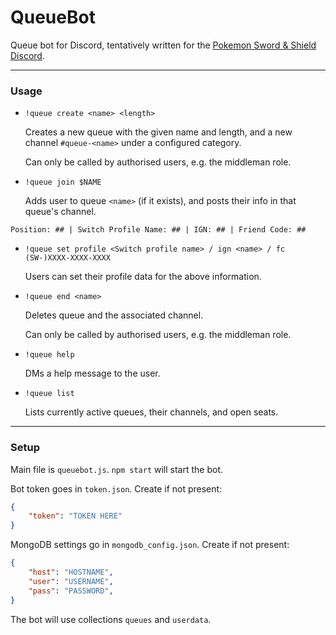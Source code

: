 # QueueBot
Queue bot for Discord, tentatively written for the [Pokemon Sword & Shield Discord](http://discord.gg/pokemonswordshield "Pokemon Sword & Shield Discord").

------------

### Usage
- `!queue create <name> <length>`

	Creates a new queue with the given name and length, and a new channel `#queue-<name>` under a configured category.

	Can only be called by authorised users, e.g. the middleman role.

- `!queue join $NAME`

	Adds user to queue `<name>` (if it exists), and posts their info in that queue's channel.

`Position: ## | Switch Profile Name: ## | IGN: ## | Friend Code: ## `

- `!queue set profile <Switch profile name> / ign <name> / fc (SW-)XXXX-XXXX-XXXX`

	Users can set their profile data for the above information.

- `!queue end <name>`

	Deletes queue and the associated channel.

	Can only be called by authorised users, e.g. the middleman role.
	
- `!queue help`

	DMs a help message to the user.
	
- `!queue list`

	Lists currently active queues, their channels, and open seats.

------------

### Setup
Main file is `queuebot.js`. `npm start` will start the bot.

Bot token goes in `token.json`. Create if not present:
```json
{
	"token": "TOKEN HERE"
}
```

MongoDB settings go in `mongodb_config.json`. Create if not present:
```json
{
	"host": "HOSTNAME",
	"user": "USERNAME",
	"pass": "PASSWORD",
}
```
The bot will use collections `queues` and `userdata`.
